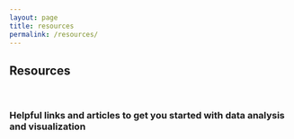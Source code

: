 ```yaml
---
layout: page
title: resources
permalink: /resources/
---
```


## Resources
<br>

### Helpful links and articles to get you started with data analysis and visualization   
